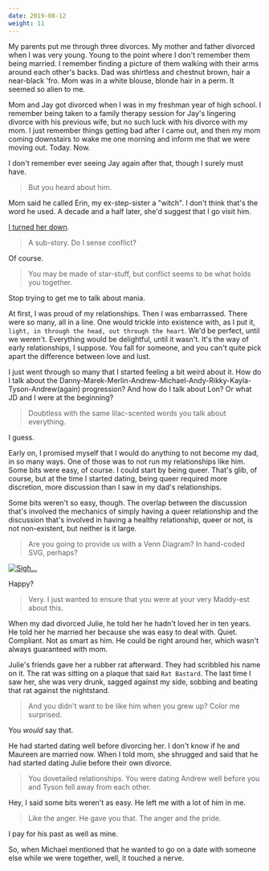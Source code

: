 ```yaml
---
date: 2019-08-12
weight: 11
---
```


My parents put me through three divorces. My mother and father divorced when I was very young. Young to the point where I don't remember them being married. I remember finding a picture of them walking with their arms around each other's backs. Dad was shirtless and chestnut brown, hair a near-black 'fro. Mom was in a white blouse, blonde hair in a perm. It seemed so alien to me.

Mom and Jay got divorced when I was in my freshman year of high school. I remember being taken to a family therapy session for Jay's lingering divorce with his previous wife, but no such luck with his divorce with my mom. I just remember things getting bad after I came out, and then my mom coming downstairs to wake me one morning and inform me that we were moving out. Today. Now.

I don't remember ever seeing Jay again after that, though I surely must have.

> But you heard about him.

Mom said he called Erin, my ex-step-sister a "witch". I don't think that's the word he used. A decade and a half later, she'd suggest that I go visit him.

<a href="/jay" class="pulse">I turned her down</a>.

> A sub-story. Do I sense conflict?

Of course.

> You may be made of star-stuff, but conflict seems to be what holds you together.

Stop trying to get me to talk about mania.

At first, I was proud of my relationships. Then I was embarrassed. There were so many, all in a line. One would trickle into existence with, as I put it, `light, in through the head, out through the heart`. We'd be perfect, until we weren't. Everything would be delightful, until it wasn't. It's the way of early relationships, I suppose. You fall for someone, and you can't quite pick apart the difference between love and lust.

I just went through so many that I started feeling a bit weird about it. How do I talk about the Danny-Marek-Merlin-Andrew-Michael-Andy-Rikky-Kayla-Tyson-Andrew(again) progression? And how do I talk about Lon? Or what JD and I were at the beginning?

> Doubtless with the same lilac-scented words you talk about everything.

I guess.

Early on, I promised myself that I would do anything to not become my dad, in so many ways. One of those was to not run my relationships like him. Some bits were easy, of course. I could start by being queer. That's glib, of course, but at the time I started dating, being queer required more discretion, more discussion than I saw in my dad's relationships.

Some bits weren't so easy, though. The overlap between the discussion that's involved the mechanics of simply having a queer relationship and the discussion that's involved in having a healthy relationship, queer or not, is not non-existent, but neither is it large.

> Are you going to provide us with a Venn Diagram? In hand-coded SVG, perhaps?

[![Sigh...](/healthy-sound.svg)](/healthy-sound.svg)

Happy?

> Very. I just wanted to ensure that you were at your very Maddy-est about this.

When my dad divorced Julie, he told her he hadn't loved her in ten years. He told her he married her because she was easy to deal with. Quiet. Compliant. Not as smart as him. He could be right around her, which wasn't always guaranteed with mom.

Julie's friends gave her a rubber rat afterward. They had scribbled his name on it. The rat was sitting on a plaque that said `Rat Bastard`. The last time I saw her, she was very drunk, sagged against my side, sobbing and beating that rat against the nightstand.

> And you didn't want to be like him when you grew up? Color me surprised.

You *would* say that.

He had started dating well before divorcing her. I don't know if he and Maureen are married now. When I told mom, she shrugged and said that he had started dating Julie before their own divorce.

> You dovetailed relationships. You were dating Andrew well before you and Tyson fell away from each other.

Hey, I said some bits weren't as easy. He left me with a lot of him in me.

> Like the anger. He gave you that. The anger and the pride.

I pay for his past as well as mine.

So, when Michael mentioned that he wanted to go on a date with someone else while we were together, well, it touched a nerve.
